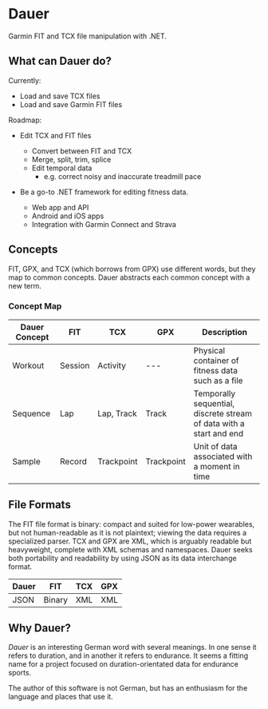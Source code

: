 # Dauer

Garmin FIT and TCX file manipulation with .NET.

## What can Dauer do?

Currently:

* Load and save TCX files
* Load and save Garmin FIT files

Roadmap:

* Edit TCX and FIT files
    * Convert between FIT and TCX
    * Merge, split, trim, splice
    * Edit temporal data
        * e.g. correct noisy and inaccurate treadmill pace

* Be a go-to .NET framework for editing fitness data.
    * Web app and API
    * Android and iOS apps
    * Integration with Garmin Connect and Strava

## Concepts

FIT, GPX, and TCX (which borrows from GPX) use different words, but they map to common concepts. Dauer abstracts each common concept with a new term.

### Concept Map

|Dauer Concept |FIT        |TCX        |GPX        |Description                                                           |
|---           |---        |---        |---        |---                                                                   |
|Workout       |Session    |Activity   |---        |Physical container of fitness data such as a file                     |
|Sequence      |Lap        |Lap, Track |Track      |Temporally sequential, discrete stream of data with a start and end |
|Sample        |Record     |Trackpoint |Trackpoint |Unit of data associated with a moment in time                         |

## File Formats

The FIT file format is binary: compact and suited for low-power wearables, but not human-readable as it is not plaintext; viewing the data requires a specialized parser. TCX and GPX are XML, which is arguably readable but heavyweight, complete with XML schemas and namespaces. Dauer seeks both portability and readability by using JSON as its data interchange format.

|Dauer  |FIT    |TCX  |GPX
|---    |---    |---  |---  
|JSON   |Binary |XML  |XML

## Why Dauer?

*Dauer* is an interesting German word with several meanings. In one sense it refers to duration, and in another it refers to endurance. It seems a fitting name for a project focused on duration-orientated data for endurance sports. 

The author of this software is not German, but has an enthusiasm for the language and places that use it.